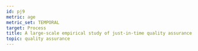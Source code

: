 ```yaml
---
id: pj9
metric: age
metric_set: TEMPORAL
target: Process
title: A large-scale empirical study of just-in-time quality assurance
topic: quality assurance
---
```

